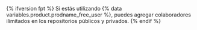 {% ifversion fpt %}
Si estás utilizando
{% data variables.product.prodname_free_user %}, puedes agregar colaboradores ilimitados en los repositorios públicos y privados.
{% endif %}